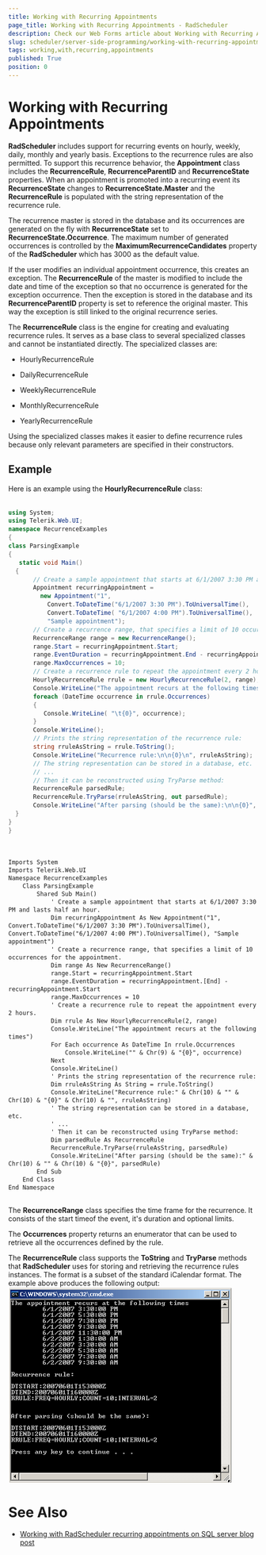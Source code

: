 ```yaml
---
title: Working with Recurring Appointments
page_title: Working with Recurring Appointments - RadScheduler
description: Check our Web Forms article about Working with Recurring Appointments.
slug: scheduler/server-side-programming/working-with-recurring-appointments
tags: working,with,recurring,appointments
published: True
position: 0
---
```


# Working with Recurring Appointments



**RadScheduler** includes support for recurring events on hourly, weekly, daily, monthly and yearly basis. Exceptions to the recurrence rules are also permitted. To support this recurrence behavior, the **Appointment** class includes the **RecurrenceRule**, **RecurrenceParentID** and **RecurrenceState** properties. When an appointment is promoted into a recurring event its **RecurrenceState** changes to **RecurrenceState.Master** and the **RecurrenceRule** is populated with the string representation of the recurrence rule.

The recurrence master is stored in the database and its occurrences are generated on the fly with **RecurrenceState** set to **RecurrenceState.Occurrence**. The maximum number of generated occurrences is controlled by the **MaximumRecurrenceCandidates** property of the **RadScheduler** which has 3000 as the default value.

If the user modifies an individual appointment occurrence, this creates an exception. The **RecurrenceRule** of the master is modified to include the date and time of the exception so that no occurrence is generated for the exception occurrence. Then the exception is stored in the database and its **RecurrenceParentID** property is set to reference the original master. This way the exception is still linked to the original recurrence series.

The **RecurrenceRule** class is the engine for creating and evaluating recurrence rules. It serves as a base class to several specialized classes and cannot be instantiated directly. The specialized classes are:

* HourlyRecurrenceRule

* DailyRecurrenceRule

* WeeklyRecurrenceRule

* MonthlyRecurrenceRule

* YearlyRecurrenceRule

Using the specialized classes makes it easier to define recurrence rules because only relevant parameters are specified in their constructors.

## Example

Here is an example using the **HourlyRecurrenceRule** class:



````C#
	     
using System;
using Telerik.Web.UI;
namespace RecurrenceExamples
{
class ParsingExample
{
   static void Main()
  {
	   // Create a sample appointment that starts at 6/1/2007 3:30 PM and lasts half an hour.
	   Appointment recurringAppointment =
		 new Appointment("1",
		   Convert.ToDateTime("6/1/2007 3:30 PM").ToUniversalTime(),
		   Convert.ToDateTime( "6/1/2007 4:00 PM").ToUniversalTime(),
		   "Sample appointment");
	   // Create a recurrence range, that specifies a limit of 10 occurrences for the appointment.
	   RecurrenceRange range = new RecurrenceRange();
	   range.Start = recurringAppointment.Start;
	   range.EventDuration = recurringAppointment.End - recurringAppointment.Start;
	   range.MaxOccurrences = 10;
	   // Create a recurrence rule to repeat the appointment every 2 hours.
	   HourlyRecurrenceRule rrule = new HourlyRecurrenceRule(2, range);
	   Console.WriteLine("The appointment recurs at the following times");
	   foreach (DateTime occurrence in rrule.Occurrences)
	   {
		  Console.WriteLine( "\t{0}", occurrence);
	   }
	   Console.WriteLine();
	   // Prints the string representation of the recurrence rule:
	   string rruleAsString = rrule.ToString();
	   Console.WriteLine("Recurrence rule:\n\n{0}\n", rruleAsString);
	   // The string representation can be stored in a database, etc.
	   // ...
	   // Then it can be reconstructed using TryParse method:
	   RecurrenceRule parsedRule;
	   RecurrenceRule.TryParse(rruleAsString, out parsedRule);
	   Console.WriteLine("After parsing (should be the same):\n\n{0}", parsedRule);
  }
}
} 
				
````
````VB.NET
	
Imports System
Imports Telerik.Web.UI
Namespace RecurrenceExamples
	Class ParsingExample
		Shared Sub Main()
			' Create a sample appointment that starts at 6/1/2007 3:30 PM and lasts half an hour.
			Dim recurringAppointment As New Appointment("1", Convert.ToDateTime("6/1/2007 3:30 PM").ToUniversalTime(), Convert.ToDateTime("6/1/2007 4:00 PM").ToUniversalTime(), "Sample appointment")
			' Create a recurrence range, that specifies a limit of 10 occurrences for the appointment.
			Dim range As New RecurrenceRange()
			range.Start = recurringAppointment.Start
			range.EventDuration = recurringAppointment.[End] - recurringAppointment.Start
			range.MaxOccurrences = 10
			' Create a recurrence rule to repeat the appointment every 2 hours.
			Dim rrule As New HourlyRecurrenceRule(2, range)
			Console.WriteLine("The appointment recurs at the following times")
			For Each occurrence As DateTime In rrule.Occurrences
				Console.WriteLine("" & Chr(9) & "{0}", occurrence)
			Next
			Console.WriteLine()
			' Prints the string representation of the recurrence rule:
			Dim rruleAsString As String = rrule.ToString()
			Console.WriteLine("Recurrence rule:" & Chr(10) & "" & Chr(10) & "{0}" & Chr(10) & "", rruleAsString)
			' The string representation can be stored in a database, etc.
			' ...
			' Then it can be reconstructed using TryParse method:
			Dim parsedRule As RecurrenceRule
			RecurrenceRule.TryParse(rruleAsString, parsedRule)
			Console.WriteLine("After parsing (should be the same):" & Chr(10) & "" & Chr(10) & "{0}", parsedRule)
		End Sub
	End Class
End Namespace
	
````


The **RecurrenceRange** class specifies the time frame for the recurrence. It consists of the start timeof the event, it's duration and optional limits.

The **Occurrences** property returns an enumerator that can be used to retrieve all the occurrences defined by the rule.

The **RecurrenceRule** class supports the **ToString** and **TryParse** methods that **RadScheduler** uses for storing and retrieving the recurrence rules instances. The format is a subset of the standard iCalendar format. The example above produces the following output: ![](images/recurrenceoutput.png)


# See Also

 * [Working with RadScheduler recurring appointments on SQL server blog post](https://www.telerik.com/blogs/working-with-radscheduler-recurring-appointments-on-sql-server)


